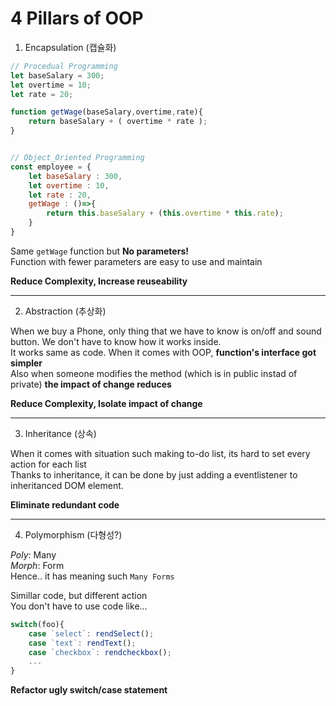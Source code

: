 # 4 Pillars of OOP   
   
1. Encapsulation (캡슐화)   
   
```js
// Procedual Programming
let baseSalary = 300;
let overtime = 10;
let rate = 20;

function getWage(baseSalary,overtime,rate){
    return baseSalary + ( overtime * rate );
}


// Object_Oriented Programming
const employee = {
    let baseSalary : 300,
    let overtime : 10,
    let rate : 20,
    getWage : ()=>{
        return this.baseSalary + (this.overtime * this.rate);
    }
}
```   
   
Same `getWage` function but **No parameters!**   
Function with fewer parameters are easy to use and maintain   
   
**Reduce Complexity, Increase reuseability**
   
---

2. Abstraction (추상화)   
   
When we buy a Phone, only thing that we have to know is on/off and sound button. We don't have to know how it works inside.   
It works same as code. When it comes with OOP, **function's interface got simpler**   
Also when someone modifies the method (which is in public instad of private) **the impact of change reduces**
   
**Reduce Complexity, Isolate impact of change**

---
   
3. Inheritance (상속)   
   
When it comes with situation such making to-do list, its hard to set every action for each list   
Thanks to inheritance, it can be done by just adding a eventlistener to inheritanced DOM element.
   
**Eliminate redundant code**

---

4. Polymorphism (다형성?)   
   
*Poly*: Many   
*Morph*: Form   
Hence.. it has meaning such `Many Forms`   
   
Simillar code, but different action   
You don't have to use code like...
```js
switch(foo){
    case `select`: rendSelect();
    case `text`: rendText();
    case `checkbox`: rendcheckbox();
    ...
}
```   
   
**Refactor ugly switch/case statement**